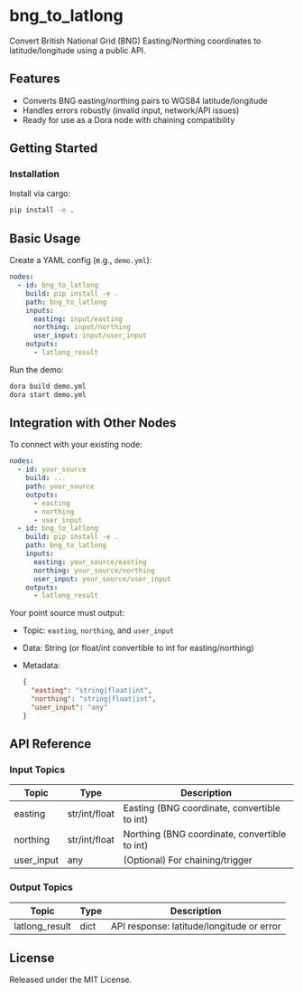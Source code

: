 # bng_to_latlong

Convert British National Grid (BNG) Easting/Northing coordinates to latitude/longitude using a public API.

## Features
- Converts BNG easting/northing pairs to WGS84 latitude/longitude
- Handles errors robustly (invalid input, network/API issues)
- Ready for use as a Dora node with chaining compatibility

## Getting Started

### Installation
Install via cargo:
```bash
pip install -e .
````

## Basic Usage

Create a YAML config (e.g., `demo.yml`):

```yaml
nodes:
  - id: bng_to_latlong
    build: pip install -e .
    path: bng_to_latlong
    inputs:
      easting: input/easting
      northing: input/northing
      user_input: input/user_input
    outputs:
      - latlong_result
```

Run the demo:

```bash
dora build demo.yml
dora start demo.yml
```


## Integration with Other Nodes

To connect with your existing node:

```yaml
nodes:
  - id: your_source
    build: ...
    path: your_source
    outputs:
      - easting
      - northing
      - user_input
  - id: bng_to_latlong
    build: pip install -e .
    path: bng_to_latlong
    inputs:
      easting: your_source/easting
      northing: your_source/northing
      user_input: your_source/user_input
    outputs:
      - latlong_result
```

Your point source must output:

* Topic: `easting`, `northing`, and `user_input`
* Data: String (or float/int convertible to int for easting/northing)
* Metadata:

  ```json
  {
    "easting": "string|float|int",
    "northing": "string|float|int",
    "user_input": "any"
  }
  ```

## API Reference

### Input Topics

| Topic         | Type   | Description                       |
| -------------|--------|-----------------------------------|
| easting      | str/int/float | Easting (BNG coordinate, convertible to int) |
| northing     | str/int/float | Northing (BNG coordinate, convertible to int) |
| user_input   | any    | (Optional) For chaining/trigger   |

### Output Topics

| Topic           | Type   | Description                              |
|-----------------|--------|------------------------------------------|
| latlong_result  | dict   | API response: latitude/longitude or error|


## License

Released under the MIT License.

